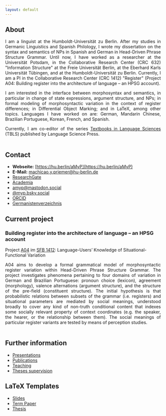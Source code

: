 ```yaml
---
layout: default
---
```


## About 

<div style="text-align: justify"> 
<p>
I am a linguist at the Humboldt-Universität zu Berlin. After my studies in Germanic Linguistics and Spanish Philology, I wrote my dissertation on the syntax and semantics of NPs in Spanish and German in Head-Driven Phrase Structure Grammar. Until now, I have worked as a researcher at the Universität Potsdam, in the Collaborative Research Center (CRC 632) "Information Structure" at the Freie Universität Berlin, at the Eberhard Karls Universität Tübingen, and at the Humboldt-Universität zu Berlin. Currently, I am a PI in the Collaborative Research Center (CRC 1412) "Register" (Project A04: Building register into the architecture of language – an HPSG account).</p>
</div>


<div style="text-align: justify"> 
<p>
I am interested in the interface between morphosyntax and semantics, in particular in change of state expressions, argument structure, and NPs; in formal modeling of morphosyntactic variation in the context of register differences; in Differential Object Marking; and in LaTeX, among other topics. Languages I have worked on are: German, Mandarin Chinese, Brazilian Portuguese, Korean, French, and Spanish.
</p>
</div>


<div style="text-align: justify"> 
Currently, I am co-editor of the series <a href="https://langsci-press.org/catalog/series/tbls">Textbooks in Language Sciences</a> (TBLS) published by Language Science Press.
<br><br>
</div>

  
## Contact

* **Webseite:** 
[https://hu.berlin/aMyP](https://hu.berlin/aMyP)
* **E-Mail:**
[machicao.y.priemer@hu-berlin.de](mailto:machicao.y.priemer@hu-berlin.de)
* [ResearchGate](https://www.researchgate.net/profile/Antonio-Machicao-Y-Priemer)
* [Academia](https://hu-berlin.academia.edu/aMyP)
* [amyp@mastodon.social](https://mastodon.social/@amyp)
* [@myp.bsky.social](https://bsky.app/profile/myp.bsky.social)
* [ORCID](https://orcid.org/0000-0001-7321-0795)
* [Germanistenverzeichnis](http://www.germanistenverzeichnis.phil.uni-erlangen.de/institutslisten/files/de/09200_de/9202_de.html)

  
  
## Current project

### Building register into the architecture of language – an HPSG account

Project [A04](https://sfb1412.hu-berlin.de/de/projekte/a04/) im [SFB 1412](https://sfb1412.hu-berlin.de): Language-Users’ Knowledge of Situational-Functional Variation


<div style="text-align: justify"> 
A04 aims to develop a formal grammatical model of morphosyntactic register variation within Head-Driven Phrase Structure Grammar. The project investigates phenomena pertaining to four domains of variation in German and Brazilian Portuguese: pronoun choice (lexicon), agreement (morphology), valence alternations (argument structure), and the structure of the pre-field (constituent structure). The initial hypothesis is that probabilistic relations between subsets of the grammar (i.e. registers) and situational parameters are mediated by social meanings, understood broadly to cover any kind of non-truth conditional content that indexes some socially relevant property of context coordinates (e.g. the speaker, the hearer, or the relationship between them).  The social meanings of particular register variants are tested by means of perception studies. 
<br><br>
</div>



## Further information

*   [Presentations](https://www.linguistik.hu-berlin.de/de/staff/amyp/vortraege)
*   [Publications](https://www.linguistik.hu-berlin.de/de/staff/amyp/publikationen)
*   [Teaching](https://www.linguistik.hu-berlin.de/de/staff/amyp/fruehereLV)
*   [Theses supervision](https://www.linguistik.hu-berlin.de/de/staff/amyp/betreuung)




## LaTeX Templates 

* [Slides](https://github.com/a-MyP/MyP-Templates/tree/main/MyP-slides-short)
* [Term Paper](https://github.com/a-MyP/MyP-Templates/tree/main/MyP-termpaper-short)
* [Thesis](https://github.com/a-MyP/MyP-Templates/tree/main/MyP-thesis-short)
